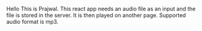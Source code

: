 Hello This is Prajwal.
This react app needs an audio file as an input and the file is stored in the server.
It is then played on another page.
Supported audio format is mp3.
